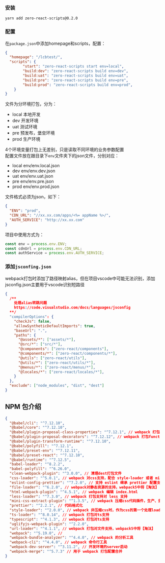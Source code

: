 ### 安装
```
yarn add zero-react-scripts@0.2.0
```

### 配置
在`package.json`中添加homepage和scripts，配置：
```json
{
  "homepage": "/lcbtest/",
  "scripts": {
		"start": "zero-react-scripts start env=local",
		"build:dev": "zero-react-scripts build env=dev",
		"build:uat": "zero-react-scripts build env=uat",
		"build:pre": "zero-react-scripts build env=pre",
		"build:prod": "zero-react-scripts build env=prod",
	}
}
```
文件为分环境打包，分为：
  - local 本地开发
  - dev 开发环境
  - uat 测试环境
  - pre 预发布，堡垒环境
  - prod 生产环境

4个环境变量打包上无差别，只是读取不同环境的业务参数配置   
配置文件放在跟目录下`env`文件夹下的json文件，分别对应：
  - local env/env.local.json
  - dev env/env.dev.json
  - uat env/env.uat.json
  - pre env/env.pre.json
  - prod env/env.prod.json

文件格式必须为json，如下：
```json
{
  "ENV": "prod",
  "CDN_URL": "//xx.xx.com/apps/<%= appName %>/",
  "AUTH_SERVICE": "http://xx.xx.com"
}
```
项目中使用方式为：
```js
const env = process.env.ENV;
const cdnUrl = process.env.CDN_URL;
const authService = process.env.AUTH_SERVICE;
```

### 添加`jsconfing.json`
webpack打包时添加了路径映射alias，但在项目vscode中可能无法识别，添加jsconfig.json主要用于vscode识别短路径
```json
{
  /**
    处理alias转跳问题
    https://code.visualstudio.com/docs/languages/jsconfig
  **/
  "compilerOptions": {
    "checkJs": false,
    "allowSyntheticDefaultImports": true,
    "baseUrl": ".",
    "paths": {
      "@assets/*": ["assets/*"],
      "@src/*": ["src/*"],
      "@components": ["zero-react/components"],
      "@components/*": ["zero-react/components/*"],
      "@utils": ["zero-react/utils"],
      "@utils/*": ["zero-react/utils/*"],
      "@menus/*": ["zero-react/menus/*"],
      "@locales/*": ["zero-react/locales/*"],
    }
  },
  "exclude": ["node_modules", "dist", "dest"]
}
```
## NPM 包介绍

```json
{
  "@babel/cli": "^7.12.10",
  "@babel/core": "^7.12.10",
  "@babel/plugin-proposal-class-properties": "^7.12.1", // webpack 打包class注解支持
  "@babel/plugin-proposal-decorators": "^7.12.12", // webpack 打包function 注解支持
  "@babel/plugin-transform-runtime": "^7.12.10",
  "@babel/polyfill": "^7.12.1",
  "@babel/preset-env": "^7.12.11",
  "@babel/preset-react": "^7.12.10",
  "@babel/runtime": "^7.12.5",
  "babel-loader": "^8.2.2",
  "babel-polyfill": "^6.26.0",
  "clean-webpack-plugin": "^3.0.0", // 清理dest打包文件
  "css-loader": "^5.0.1", // webpack 对css支持，配合 style-loader 或者 mini-css-extract-plugin 使用
  "eslint-config-prettier": "^7.2.0", // 支持 eslint 继承 prettier 配置支持
  "file-loader": "^6.2.0", // webpack对静态资源的支持，webpack5中将【淘汰】
  "html-webpack-plugin": "^4.5.1", // webpack 编辑 index.html
  "less-loader": "^7.3.0", // webpack 打包支持对 less 支持
  "mini-css-extract-plugin": "^1.3.5", // webpack 压缩css代码插件，生产、堡垒和测试环境参数要求，则压缩，替换style-loader
  "prettier": "^2.2.1", // 代码格式化
  "style-loader": "^2.0.0", // webpack 非压缩css时，作为css的第一个处理loader
  "ts-loader": "^8.0.14", // webpack 打包对ts支持
  "typescript": "^4.1.3", // webpack 打包对ts支持
  "uglifyjs-webpack-plugin": "^2.2.0",
  "url-loader": "^4.1.1", // webpack 打包对文件支持，webpack5中将【淘汰】
  "webpack": "^5.19.0", //
  "webpack-bundle-analyzer": "^4.4.0", // webpack 的分析工具
  "webpack-cli": "^4.4.0", // webpack 命令行工具
  "webpack-dev-server": "^3.11.2", // 开发环境的server启动
  "webpack-merge": "^5.7.3" // 用于 webpack 打包配置合并
}
```
